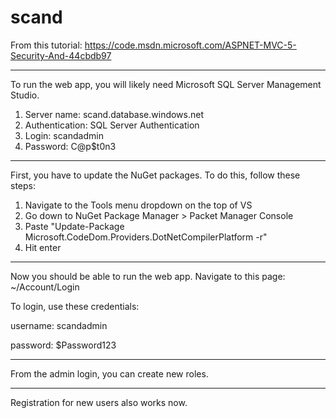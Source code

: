 # scand

From this tutorial: https://code.msdn.microsoft.com/ASPNET-MVC-5-Security-And-44cbdb97

-----------------------------------------------------------------------------------------------------

To run the web app, you will likely need Microsoft SQL Server Management Studio.
  1. Server name: scand.database.windows.net
  2. Authentication: SQL Server Authentication
  3. Login: scandadmin
  4. Password: C@p$t0n3
  
-----------------------------------------------------------------------------------------------------

First, you have to update the NuGet packages. To do this, follow these steps:
  1. Navigate to the Tools menu dropdown on the top of VS
  2. Go down to NuGet Package Manager > Packet Manager Console
  3. Paste "Update-Package Microsoft.CodeDom.Providers.DotNetCompilerPlatform -r"
  4. Hit enter

-----------------------------------------------------------------------------------------------------

Now you should be able to run the web app. Navigate to this page: ~/Account/Login

To login, use these credentials:

username: scandadmin

password: $Password123

-----------------------------------------------------------------------------------------------------

From the admin login, you can create new roles.

-----------------------------------------------------------------------------------------------------

Registration for new users also works now.
